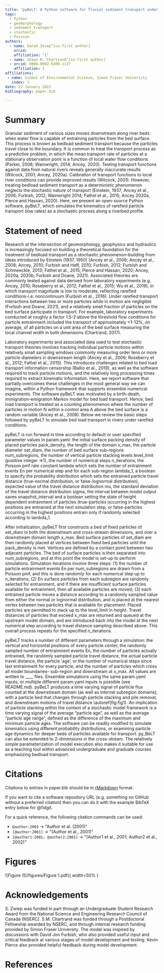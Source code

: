 ```yaml
---
title: 'pyBeLT: A Python software for fluvial sediment transport under rarefied conditions'
tags:
  - Python
  - geomorphology
  - sediment transport
  - stochastic
  - Poisson
authors:
  - name: Sarah Zwiep^[co-first author] 
    orcid: 
    affiliation: "1"
  - name: Shawn M. Chartrand^[co-first author] 
  - orcid: 0000-0002-9309-1137
    affiliation: 1
affiliations:
 - name: School of Environmental Science, Simon Fraser University
   index: 1
date: 12 January 2022
bibliography: paper.bib

---
```


# Summary

Granular sediment of various sizes moves downstream along river beds when water 
flow is capable of entraining particles from the bed surface. This process is known 
as bedload sediment transport because the particles travel close to the boundary. 
It is common to treat the transport process as a predictive problem, in which the 
mean transport rate of particles at a stationary observation point is a function of 
local water flow conditions (Parker, 2008; Wainwright, 2014; Ancey, 2020). Testing 
transport functions against data from natural rivers reveals generally inaccurate 
results (Wilcock, 2001; Ancey, 2020a). Calibration of transport functions to local 
river conditions can provide improved results (Wilcock, 2001). However, treating 
bedload sediment transport as a deterministic phenomenon neglects the stochastic 
nature of transport (Einstein, 1937; Ancey et al., 2006; Furbish, 2012; 
Wainwright 2014; Fathel et al., 2015; Ancey 2020a, Pierce and Hassan, 2020). 
Here, we present an open-source Python software, pyBeLT, which simulates the 
kinematics of rarefied particle transport (low rates) as a stochastic process along 
a riverbed profile.

# Statement of need

Research at the intersection of geomorphology, geophysics and hydraulics is increasingly 
focused on building a theoretical foundation for the treatment of bedload transport as a 
stochastic phenomenon–building from ideas introduced by Einstein (1937, 1950) 
(Ancey et al., 2006; Ancey et al., 2008; Ancey, 2010; Furbish and Haff, 2010; Furbish, 2012; 
Furbish and Schmeeckle, 2013; Fathel et al., 2015; Pierce and Hassan, 2020; Ancey, 2020a, 2020b; 
Furbish and Doane, 2021). Associated theories are commonly tested against data derived from 
laboratory experiments (e.g. Ancey, 2010; Roseberry et al., 2012; Fathel et al., 2015; Wu et al., 2019), 
in which transport magnitude is low to moderate, reflecting rarefied conditions-i.e. noncontinuum 
(Furbish et al., 2016). Under rarefied transport interactions between two or more particles while in 
motion are negligible (Furbish and Doane, 2021), and a relatively small fraction of particles on the 
bed surface participate in transport. For example, laboratory experiments conducted at roughly a 
factor 1.5-2 above the threshold flow conditions for particle entrainment included the transport of 
approximately <1-12%, on average, of all particles on a unit area of the bed surface measuring the 
local channel width in both dimensions (Chartrand, 2017).

Laboratory experiments and associated data used to test stochastic transport theories involves 
tracking individual particle motions within relatively small sampling windows commonly measuring 
order tens or more particle diameters in downstream length (Ancey et al., 2006; Roseberry et al., 2012;
Fathel et al., 2015). This introduces challenges related to bed load transport information censorship 
(Ballio et al., 2019), as well as the software required to track particle motions, and the relatively 
long processing times required to extract kinematic information. Here, we report software that partially 
overcomes these challenges in the most general way we can imagine, within a Python framework that supports 
ensemble numerical experiments. The software pyBeLT was motivated by a birth-death, immigration-emigration 
Markov model for bed load transport. Hence, bed load transport is treated as a counting phenomenon where 
the number of particles in motion N within a control area A above the bed surface is a random variable 
(Ancey et al., 2008). Below we review the basic steps followed by pyBeLT to simulate bed load transport 
in rivers under rarefied conditions.

pyBeLT is run forward in time according to default or user specified parameter values in param.yaml: 
the initial surface packing density of placed particles pack_density, the length of the domain x_max, 
the particle diameter set_diam, the number of bed surface sub-regions num_subregions, the number of 
vertical particle stacking levels level_limit (positive integer =>1), the number of numerical steps n_iterations,
the Poisson pmf rate constant lambda which sets the number of entrainment events En per numerical step and 
for each sub-region lambda_1, a boolean to specify the probability distribution which sets the entrained 
particle travel distance (true-normal distribution, or false-lognormal distribution), expected value of the 
travel distance distribution mu, the standard deviation of the travel distance distribution sigma, the interval 
between model output saves snapshot_interval and a boolean setting the state of height dependent entrainment of 
particles (true-particles occurring in the highest positions are entrained at the next simulation step, or 
false-particles occurring in the highest positions entrain only if randomly selected according to lambda_1.

After initialization, pyBeLT first constructs a bed of fixed particles of set_diam in both the downstream and 
cross-stream dimensions, and over a downstream domain length x_max. Bed surface particles of set_diam are then 
randomly placed at vertices between fixed bed particles until the pack_density is met. Vertices are defined by 
a contact point between two adjacent particles. The bed of surface particles is then separated into num_subregions, 
and at this point the model is set-up to perform simulations. Simulation iterations involve three steps: (1) the 
number of particle entrainment events En per num_subregions are drawn from a Poisson pmf, and this is done randomly 
for each numerical step up to n_iterations; (2) En surface particles from each subregion are randomly selected for 
entrainment, and if there are insufficient surface particles available for entrainment, then all available particles 
are moved; (3) each entrained particle moves a distance according to a randomly sampled value from either the normal 
or lognormal distribution, and is placed at the nearest vertex between two particles that is available for placement. 
Placed particles are permitted to stack up to the level_limit in height. Travel distances of particles that exceed x_max 
are returned and queued at the upstream model domain, and are introduced back into the model at the next numerical step 
according to travel distance sampling described above. This overall process repeats for the specified n_iterations. 

pyBeLT tracks a number of different parameters through a simulation: the vertical and horizontal positions of every 
particle center, the randomly sampled number of entrainment events En, the number of particles actually entrained, 
the randomly sampled particle travel distance, the actual particle travel distance, the particle ‘age’, or the number of 
numerical steps since last entrainment for every particle, and the number of particles which cross all model boundaries–
sub-region and downstream at x_max. All values are written to ____ files. Ensemble simulations using the same param.yaml 
inputs, or multiple different param.yaml inputs is possible (see README.md). pyBeLT produces a time varying signal of 
particle flux counted at the downstream domain (as well as internal subregion domains), with a particle bed that changes 
through particle stacking and pile removal, and downstream motions of travel distance \autoref{fig:fig1}. An implication 
of particle stacking within the context of a stochastic model framework is a time varying signal of the average “particle age”, 
as well as the average “particle age range”, defined as the difference of the maximum and minimum particle ages. The software 
can be readily modified to simulate kinematics using different probability distributions, or examining particle age dynamics 
for deeper beds of particles available for transport. py_BeLT can also be extended to 2-dimensions in the cross-stream. 
The relatively simple parameterization of model execution also makes it suitable for use as a teaching tool within advanced 
undergraduate and graduate courses emphasizing bedload transport.

# Citations

Citations to entries in paper.bib should be in
[rMarkdown](http://rmarkdown.rstudio.com/authoring_bibliographies_and_citations.html)
format.

If you want to cite a software repository URL (e.g. something on GitHub without a preferred
citation) then you can do it with the example BibTeX entry below for @fidgit.

For a quick reference, the following citation commands can be used:
- `@author:2001`  ->  "Author et al. (2001)"
- `[@author:2001]` -> "(Author et al., 2001)"
- `[@author1:2001; @author2:2001]` -> "(Author1 et al., 2001; Author2 et al., 2002)"

# Figures

<p>
![Figure 1](/figures/Figure 1.pdf){ width=50% }
</p>

# Acknowledgements

S. Zwiep was funded in part through an Undergraduate Student Research Award from the 
National Science and Engineering Research Council of Canada (NSERC). S.M. Chartrand was 
funded through a Postdoctoral Fellowship awarded by NSERC, and through internal research 
funding provided by Simon Fraser University. The model was inspired by discussions with 
David Jon Furbish, who also provided useful input and critical feedback at various stages 
of model development and testing. Kevin Pierce also provided helpful feedback during model 
development. 


# References
